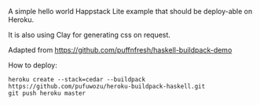 A simple hello world Happstack Lite example that should be deploy-able on Heroku. 

It is also using Clay for generating css on request.

Adapted from https://github.com/puffnfresh/haskell-buildpack-demo

How to deploy:

    heroku create --stack=cedar --buildpack https://github.com/pufuwozu/heroku-buildpack-haskell.git
    git push heroku master